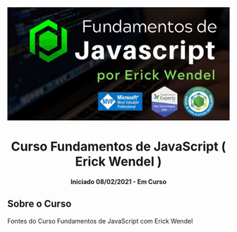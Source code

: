 <div align="center">
<img src="./assets/logo.png" alt="Logotipo"><img>
 </div>

<h1 align="center">  Curso Fundamentos de JavaScript ( Erick Wendel ) </h1>

<h4 align="center">Iniciado 08/02/2021 - Em Curso</h4>

<h2> Sobre o Curso</h2>

<p> Fontes do Curso Fundamentos de JavaScript com Erick Wendel </p>










